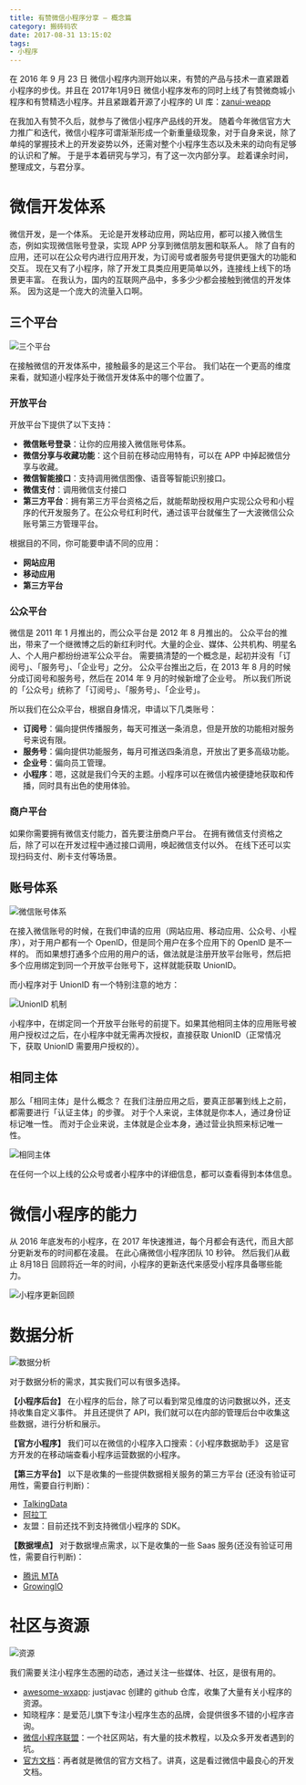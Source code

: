 ```yaml
---
title: 有赞微信小程序分享 — 概念篇
category: 搬砖码农
date: 2017-08-31 13:15:02
tags:
- 小程序
---
```


在 2016 年 9 月 23 日 微信小程序内测开始以来，有赞的产品与技术一直紧跟着小程序的步伐。并且在 2017年1月9日 微信小程序发布的同时上线了有赞微商城小程序和有赞精选小程序。并且紧跟着开源了小程序的 UI 库：[zanui-weapp](https://github.com/youzan/zanui-weapp)

在我加入有赞不久后，就参与了微信小程序产品线的开发。
随着今年微信官方大力推广和迭代，微信小程序可谓渐渐形成一个新重量级现象，对于自身来说，除了单纯的掌握技术上的开发姿势以外，还需对整个小程序生态以及未来的动向有足够的认识和了解。
于是乎本着研究与学习，有了这一次内部分享。
趁着课余时间，整理成文，与君分享。

# 微信开发体系
微信开发，是一个体系。
无论是开发移动应用，网站应用，都可以接入微信生态，例如实现微信账号登录，实现 APP 分享到微信朋友圈和联系人。
除了自有的应用，还可以在公众号内进行应用开发，为订阅号或者服务号提供更强大的功能和交互。
现在又有了小程序，除了开发工具类应用更简单以外，连接线上线下的场景更丰富。
在我认为，国内的互联网产品中，多多少少都会接触到微信的开发体系。
因为这是一个庞大的流量入口啊。

## 三个平台
![三个平台](https://bluesun-1252625244.cos.ap-guangzhou.myqcloud.com/post/yz-share-about-wxapp--cencept/F0C87F9DD75168C4C99AC1BDB4C7AAD4.jpg)

在接触微信的开发体系中，接触最多的是这三个平台。
我们站在一个更高的维度来看，就知道小程序处于微信开发体系中的哪个位置了。

### 开放平台
开放平台下提供了以下支持：

* **微信账号登录**：让你的应用接入微信账号体系。
* **微信分享与收藏功能**：这个目前在移动应用特有，可以在 APP 中掉起微信分享与收藏。
* **微信智能接口**：支持调用微信图像、语音等智能识别接口。
* **微信支付**：调用微信支付接口
* **第三方平台**：拥有第三方平台资格之后，就能帮助授权用户实现公众号和小程序的代开发服务了。在公众号红利时代，通过该平台就催生了一大波微信公众账号第三方管理平台。

根据目的不同，你可能要申请不同的应用：

* **网站应用**
* **移动应用**
* **第三方平台**

### 公众平台

微信是 2011 年 1 月推出的，而公众平台是  2012 年 8 月推出的。
公众平台的推出，带来了一个继微博之后的新红利时代。大量的企业、媒体、公共机构、明星名人、个人用户都纷纷进军公众平台。
需要搞清楚的一个概念是，起初并没有「订阅号」、「服务号」、「企业号」之分。
公众平台推出之后，在 2013 年 8 月的时候分成订阅号和服务号，然后在 2014 年 9 月的时候新增了企业号。
所以我们所说的「公众号」统称了「订阅号」、「服务号」、「企业号」。

所以我们在公众平台，根据自身情况，申请以下几类账号：

* **订阅号**：偏向提供传播服务，每天可推送一条消息，但是开放的功能相对服务号来说有限。
* **服务号**：偏向提供功能服务，每月可推送四条消息，开放出了更多高级功能。
* **企业号**：偏向员工管理。
* **小程序**：嗯，这就是我们今天的主题。小程序可以在微信内被便捷地获取和传播，同时具有出色的使用体验。

### 商户平台

如果你需要拥有微信支付能力，首先要注册商户平台。
在拥有微信支付资格之后，除了可以在开发过程中通过接口调用，唤起微信支付以外。
在线下还可以实现扫码支付、刷卡支付等场景。

## 账号体系

![微信账号体系](https://bluesun-1252625244.cos.ap-guangzhou.myqcloud.com/post/yz-share-about-wxapp--cencept/ADD94BAC954A36120ADB41E7A8546FCB.jpg)

在接入微信账号的时候，在我们申请的应用（网站应用、移动应用、公众号、小程序），对于用户都有一个 OpenID，但是同个用户在多个应用下的 OpenID 是不一样的。
而如果想打通多个应用的用户的话，做法就是注册开放平台账号，然后把多个应用绑定到同一个开放平台账号下，这样就能获取 UnionID。

而小程序对于 UnionID 有一个特别注意的地方：

![UnionID 机制](https://bluesun-1252625244.cos.ap-guangzhou.myqcloud.com/post/yz-share-about-wxapp--cencept/EB40AFD817F2807B2A1626FACF25FE7C.jpg)

小程序中，在绑定同一个开放平台账号的前提下。如果其他相同主体的应用账号被用户授权过之后，在小程序中就无需再次授权，直接获取 UnionID（正常情况下，获取 UnionID 需要用户授权的）。

## 相同主体

那么「相同主体」是什么概念？
在我们注册应用之后，要真正部署到线上之前，都需要进行「认证主体」的步骤。
对于个人来说，主体就是你本人，通过身份证标记唯一性。
而对于企业来说，主体就是企业本身，通过营业执照来标记唯一性。

![相同主体](https://bluesun-1252625244.cos.ap-guangzhou.myqcloud.com/post/yz-share-about-wxapp--cencept/0ABA321D4E60DC52F7B7F9DB8D444B6C.jpg)

在任何一个以上线的公众号或者小程序中的详细信息，都可以查看得到本体信息。

# 微信小程序的能力
从 2016 年底发布的小程序，在 2017 年快速推进，每个月都会有迭代，而且大部分更新发布的时间都在凌晨。
在此心痛微信小程序团队 10 秒钟。
然后我们从截止 8月18日 回顾将近一年的时间，小程序的更新迭代来感受小程序具备哪些能力。

![小程序更新回顾](https://bluesun-1252625244.cos.ap-guangzhou.myqcloud.com/post/yz-share-about-wxapp--cencept/2EC3DDD2B7877249747FB6CADE85C9C4.png)

# 数据分析

![数据分析](https://bluesun-1252625244.cos.ap-guangzhou.myqcloud.com/post/yz-share-about-wxapp--cencept/1951C347D0577BA466B972987B288CAE.png)

对于数据分析的需求，其实我们可以有很多选择。

**【小程序后台】**
在小程序的后台，除了可以看到常见维度的访问数据以外，还支持收集自定义事件。
并且还提供了 API，我们就可以在内部的管理后台中收集这些数据，进行分析和展示。

**【官方小程序】**
我们可以在微信的小程序入口搜索：《小程序数据助手》
这是官方开发的在移动端查看小程序运营数据的小程序。

**【第三方平台】**
以下是收集的一些提供数据相关服务的第三方平台 (还没有验证可用性，需要自行判断)：

* [TalkingData](https://www.talkingdata.com/)
* [阿拉丁](http://www.aldwx.com/)
* 友盟：目前还找不到支持微信小程序的 SDK。

**【数据埋点】**
对于数据埋点需求，以下是收集的一些 Saas 服务(还没有验证可用性，需要自行判断)：

* [腾讯 MTA](http://developer.qq.com/wiki/mta/%E5%BE%AE%E4%BF%A1%E5%B0%8F%E7%A8%8B%E5%BA%8F%E6%8E%A5%E5%85%A5/%E5%BE%AE%E4%BF%A1%E5%B0%8F%E7%A8%8B%E5%BA%8F%E6%8E%A5%E5%85%A5/%E5%BE%AE%E4%BF%A1%E5%B0%8F%E7%A8%8B%E5%BA%8F%E6%8E%A5%E5%85%A5.html)
* [GrowingIO](https://growingio.kf5.com/hc/kb/section/1007183/)

# 社区与资源

![资源](https://bluesun-1252625244.cos.ap-guangzhou.myqcloud.com/post/yz-share-about-wxapp--cencept/9628CBA157FD3EBF8DA6AD6E63D574AB.png)

我们需要关注小程序生态圈的动态，通过关注一些媒体、社区，是很有用的。

* [awesome-wxapp](https://github.com/justjavac/awesome-wechat-weapp): justjavac 创建的 github 仓库，收集了大量有关小程序的资源。
* 知晓程序：是爱范儿旗下专注小程序生态的品牌，会提供很多不错的小程序咨询。
* [微信小程序联盟](http://www.wxapp-union.com/)：一个社区网站，有大量的技术教程，以及众多开发者遇到的坑。
* [官方文档](https://mp.weixin.qq.com/debug/wxadoc/introduction/index.html?t=1504102317)：再者就是微信的官方文档了。讲真，这是看过微信中最良心的开发文档。